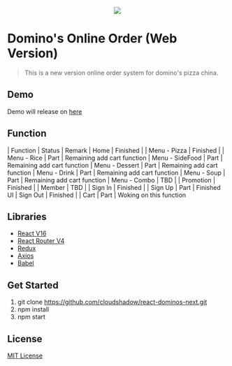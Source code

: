 <p align="center"><img src="https://user-images.githubusercontent.com/1182967/34776160-d0cdee06-f650-11e7-8119-b42c0c324e8f.png"/></p>

# Domino's Online Order (Web Version)
  > This is a new version online order system for domino's pizza china.

## Demo
  Demo will release on [here](http://dominos.cloudshadow.me)

## Function
| Function        | Status        | Remark
| Home            | Finished      |
| Menu - Pizza    | Finished      |
| Menu - Rice     | Part      | Remaining add cart function
| Menu - SideFood | Part      | Remaining add cart function
| Menu - Dessert  | Part      | Remaining add cart function
| Menu - Drink    | Part      | Remaining add cart function
| Menu - Soup     | Part      | Remaining add cart function
| Menu - Combo    | TBD      |
| Promotion       | Finished      |
| Member          | TBD      |
| Sign In         | Finished      |
| Sign Up         | Part      | Finished UI 
| Sign Out        | Finished      |
| Cart            | Part      | Woking on this function

## Libraries
  * [React V16](https://reactjs.org/)
  * [React Router V4](https://reacttraining.com/react-router/)
  * [Redux](https://redux.js.org/)
  * [Axios](https://github.com/axios/axios)
  * [Babel](https://babeljs.io/)

## Get Started
1. git clone https://github.com/cloudshadow/react-dominos-next.git
2. npm install
3. npm start

## License

[MIT License](LICENSE)

